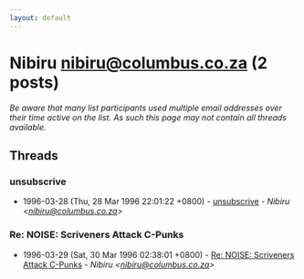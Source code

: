 ```yaml
---
layout: default
---
```


# Nibiru <nibiru@columbus.co.za> (2 posts)

_Be aware that many list participants used multiple email addresses over their time active on the list. As such this page may not contain all threads available._

## Threads

### unsubscrive
+ 1996-03-28 (Thu, 28 Mar 1996 22:01:22 +0800) - [unsubscrive](/archive/1996/03/393be8ea2ffe9ed78350dc21963dd397c924ca3987bf1e7a8bda47e85e934b71) - _Nibiru \<nibiru@columbus.co.za\>_

### Re: NOISE: Scriveners Attack C-Punks
+ 1996-03-29 (Sat, 30 Mar 1996 02:38:01 +0800) - [Re: NOISE: Scriveners Attack C-Punks](/archive/1996/03/2345c5a66585e7908f3403a9e4a7c384dc44d76d79db4693a1dc1f6c0519ef44) - _Nibiru \<nibiru@columbus.co.za\>_

